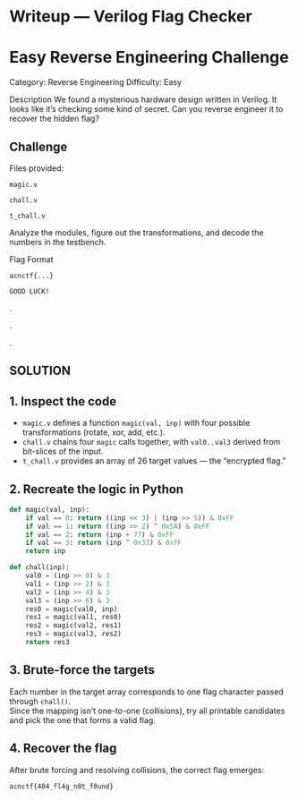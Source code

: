 # Writeup — Verilog Flag Checker
# Easy Reverse Engineering Challenge

Category: Reverse Engineering
Difficulty: Easy

Description
We found a mysterious hardware design written in Verilog. It looks like it’s checking some kind of secret. Can you reverse engineer it to recover the hidden flag?

## Challenge
Files provided:
```
magic.v

chall.v

t_chall.v
```

Analyze the modules, figure out the transformations, and decode the numbers in the testbench.

Flag Format

`acnctf{...}`


````
GOOD LUCK!
````
.


.


.


## SOLUTION

## 1. Inspect the code
- `magic.v` defines a function `magic(val, inp)` with four possible transformations (rotate, xor, add, etc.).  
- `chall.v` chains four `magic` calls together, with `val0..val3` derived from bit-slices of the input.  
- `t_chall.v` provides an array of 26 target values — the “encrypted flag.”

## 2. Recreate the logic in Python
```python
def magic(val, inp):
    if val == 0: return ((inp << 3) | (inp >> 5)) & 0xFF
    if val == 1: return ((inp >> 2) ^ 0x5A) & 0xFF
    if val == 2: return (inp + 77) & 0xFF
    if val == 3: return (inp ^ 0x33) & 0xFF
    return inp

def chall(inp):
    val0 = (inp >> 0) & 3
    val1 = (inp >> 2) & 3
    val2 = (inp >> 4) & 3
    val3 = (inp >> 6) & 3
    res0 = magic(val0, inp)
    res1 = magic(val1, res0)
    res2 = magic(val2, res1)
    res3 = magic(val3, res2)
    return res3
```

## 3. Brute-force the targets
Each number in the target array corresponds to one flag character passed through `chall()`.  
Since the mapping isn’t one-to-one (collisions), try all printable candidates and pick the one that forms a valid flag.

## 4. Recover the flag
After brute forcing and resolving collisions, the correct flag emerges:

```
acnctf{404_fl4g_n0t_f0und}
```
